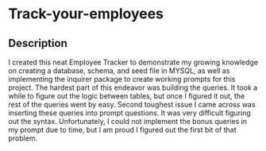 # Track-your-employees

## Description

I created this neat Employee Tracker to demonstrate my growing knowledge on creating a database, schema, and seed file in MYSQL, as well as implementing the inquirer package to create working prompts for this project. The hardest part of this endeavor was building the queries. It took a while to figure out the logic between tables, but once I figured it out, the rest of the queries went by easy. Second toughest issue I came across was inserting these queries into prompt questions. It was very difficult figuring out the syntax. Unfortunately, I could not implement the bonus queries in my prompt due to time, but I am proud I figured out the first bit of that problem. 